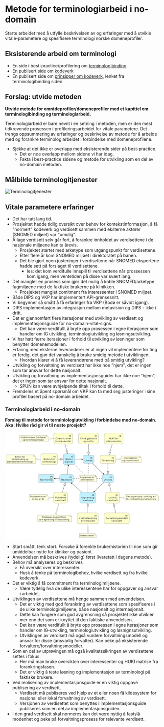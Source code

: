 # Metode for terminologiarbeid i no-domain

Starte arbeidet med å utfylle beskrivelsen av og erfaringer med å utvikle vitale-parametere og spesifisere terminologi norske domeneprofiler.

## Eksisterende arbeid om terminologi

* En side i best-practice/profilering om [terminologibinding](terminologibinding.md)
* En publisert side om [kodeverk](codesystem.md)
* En publisert side om [prinsipper om kodeverk](prinsipper_kodeverk.md), lenket fra terminologibinding siden.

## Forslag: utvide metoden

**Utvide metode for områdeprofiler/domeneprofiler med et kapittel om terminologibinding og terminologiarbeid.**  

Terminologiarbeid er bare nevnt i en setning i metoden, men er den mest tidkrevende prosessen i profileringsarbeidet for vitale parametere. Det trengs oppsummering av erfaringer og beskrivelse av metode for å arbeide med og forankre terminologiarbeidet i forbindelse med domeneprofilene.  

* Sjekke at det ikke er overlapp med eksisterende sider på best-practice.
  * Det er noe overlapp mellom sidene vi har idag.
  * Fakta i best-practice sidene og metode for utvikling som en del av no-domain metoden.

## Målbilde terminologitjenester

![Terminologitjenester](https://www.plantuml.com/plantuml/svg/JSqn3i8m343HdLF00LgFI4mT6H1tS1mhDKhYo7PKSNjWO_hBbzxcWHQprTD5EjMP-Rn73By158bzffMqmVrnVQeT-8R47iimf11YC3mWs9fqhLe4BR5ao4eEqh2mBwxJYF-dU75d3xPr_DYDU_xs0m00)

## Vitale parametere erfaringer

* Det har tatt lang tid.
* Prosjektet hadde tidlig oversikt over behov for kontekstinformasjon, å få "normert" kodeverk og verdisett sammen med eksterne aktører (SNOMED miljøet) var "umulig".
* Å lage verdisett selv går fort, å forankre innholdet av verdisettene i de nasjonale miljøene kan ta årevis.
  * Prosjektet startet med arketype som utgangspunkt for verdisettene.
  * Etter flere år kom SNOMED miljøet i direktoratet på banen.  
  * Det ble gjort noen justeringer i verdisettene når SNOMED ekspertene hadde sett på forslaget til verdisettene.  
    * les: det kom verdifulle innspill til verdisettene når prossessen kom igang, men ventetiden på disse var svært lang.
* Det mangler en prosess som gjør det mulig å koble SNOMED/arketype fagmiljøene med de faktiske brukerne på klinikken.  
  * Prosjektet manglet comitment fra interessenter i SNOMED miljøet.
* Både DIPS og VKP har implementert API-grensesnitt.  
* Vi begynner så smått å få erfaringer fra VKP (Bodø er såvidt igang).  
* DIPS implementasjon av integrasjon mellom metavision og DIPS - ikke i drift.  
* Det er gjennomført flere iterasjoner med utvikling av verdisett og implementasjonsguide for no-domain-vital-signs.  
  * Det kan være verdifullt å bryte opp prosessen i egne iterasjoner som handler om IG utvikling, terminologiutvikling og løsningsutvikling.  
* Vi har hatt færre iterasjoner i forhold til utvikling av løsninger som benytter domenemodellen.  
* Erfaring med eksterne leverandører er at ingen vil implementere før ting er ferdig, det gjør det vanskelig å bruke smidig metode i utviklingen.
  * Hvordan klarer vi å få leverandørene med på smidig utvikling?
* Utvikling og forvaltning av verdisett har ikke noe "hjem", det er ingen som tar ansvar for dette nasjonalt.
* Utvikling og forvaltning av implementasjonsguider har ikke noe "hjem", det er ingen som tar ansvar for dette nasjonalt.
  * SPUN kan være avhjelpende tiltak i forhold til dette.
* Fremdeles et åpent spørsmål om VKP kan ta med seg justeringer i sine profiler basert på no-domain arbeidet.

### Terminologiarbeid i no-domain

**Forslag til metode for terminiologiutvikling i forbindelse med no-domain. Aka: Hvilke råd gir vi til neste prosjekt?**

![verdisett utvikling](../images/verdisett-utvikling.png)

* Start smått, tenk stort. Forsøke å forenkle brukerhistorien til noe som gir umiddelbar nytte for kliniker og pasient.
* Anvendelsen må beskrives (tydelig) først (ivaretatt i dagens metode).  
* Behov må analyseres og beskrives  
  * Få oversikt over interessenter.  
  * Husk å tenke på terminologibehov, hvilke verdisett og fra hvilke kodeverk.
* Det er viktig å få commitment fra terminologimiljøene.  
  * Være tydelig hva de ulike interessentene har for oppgaver og ansvar i arbeidet.  
* Utviklingen av verdisettene må henge sammen med anvendelsen.  
  * Det er viktig med god forankring av verdisettene som spesifiseres i de ulike terminologimiljøene, både nasjonalt og internasjonalt.  
  * Dette kan fungere som god avgrensning så prosjektet ikke utvikler mer enn det som er knyttet til den faktiske anvendelsen.  
  * Det kan være verdifullt å bryte opp prosessen i egne iterasjoner som handler om IG-utvikling, terminologiutvikling og løsnignsutvikling.
  * Utviklingen av verdisett må også vurdere forvaltningsmodell og ansvar for disse (ansvarlig forvalter). Kan peke på eksisterende forvaltere/forvaltningsmodeller.  
* Som en del av utprøvingen må også kvalitetssikringen av verdisettene settes i fokus.
  * Her må man bruke oversikten over interessenter og HUKI matrise fra forankringsfasen.  
  * Det er viktig å teste løsning og implementasjon av terminologi på faktiske brukere.
* Ved realisering av implementasjonsguide er en viktig oppgave publisering av verdisett.
  * Verdisett må publiseres ved hjelp av et eller noen få kildesystem for nasjonal eller lokal forvaltning av verdisett.  
  * Versjonen av verdisettet som benyttes i implementasjonsguide publiseres som en del av implementasjonsguiden.  
* I den grad verdisett skal normeres kan det være nyttig å fastslå modenhet og peke på forvaltningsprosess for relevante verdisett.  
